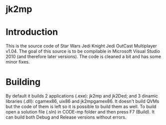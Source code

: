 jk2mp
=====

# Introduction #
This is the source code of Star Wars Jedi Knight Jedi OutCast Multiplayer v1.04. The goal of this source is to be compilable in Microsoft Visual Studio 2010 (and therefore later versions). The code is cleaned a bit and has some minor fixes.

# Building #
By default it builds 2 applications (.exe): jk2mp and jk2Ded; and 3 dinamic libraries (.dll): cgamex86, uix86 and jk2mpgamex86. It doesn't build QVMs but the code of them is left so it is possible to build them as well.
To build open a solution file (.sln) in CODE-mp folder and then press F7 (Build). It can build both Debug and Release versions without errors.
